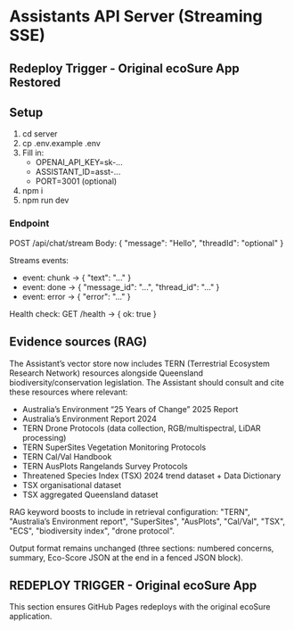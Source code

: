 # Assistants API Server (Streaming SSE)

## Redeploy Trigger - Original ecoSure App Restored
## Setup
1) cd server
2) cp .env.example .env
3) Fill in:
   - OPENAI_API_KEY=sk-...
   - ASSISTANT_ID=asst-...
   - PORT=3001 (optional)
4) npm i
5) npm run dev

### Endpoint
POST /api/chat/stream
Body: { "message": "Hello", "threadId": "optional" }

Streams events:
- event: chunk -> { "text": "..." }
- event: done  -> { "message_id": "...", "thread_id": "..." }
- event: error -> { "error": "..." }

Health check: GET /health -> { ok: true }

## Evidence sources (RAG)
The Assistant’s vector store now includes TERN (Terrestrial Ecosystem Research Network) resources alongside Queensland biodiversity/conservation legislation. The Assistant should consult and cite these resources where relevant:
- Australia’s Environment “25 Years of Change” 2025 Report
- Australia’s Environment Report 2024
- TERN Drone Protocols (data collection, RGB/multispectral, LiDAR processing)
- TERN SuperSites Vegetation Monitoring Protocols
- TERN Cal/Val Handbook
- TERN AusPlots Rangelands Survey Protocols
- Threatened Species Index (TSX) 2024 trend dataset + Data Dictionary
- TSX organisational dataset
- TSX aggregated Queensland dataset

RAG keyword boosts to include in retrieval configuration: "TERN", "Australia’s Environment report", "SuperSites", "AusPlots", "Cal/Val", "TSX", "ECS", "biodiversity index", "drone protocol".

Output format remains unchanged (three sections: numbered concerns, summary, Eco-Score JSON at the end in a fenced JSON block).


## REDEPLOY TRIGGER - Original ecoSure App
This section ensures GitHub Pages redeploys with the original ecoSure application.

